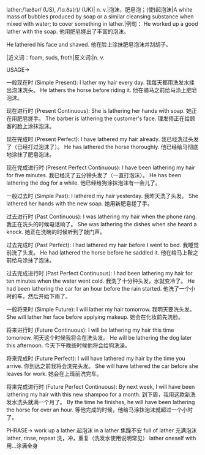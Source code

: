 lather:/ˈlæðər/ (US), /ˈlɑːðə(r)/ (UK)| n. v.|泡沫，肥皂泡；(使)起泡沫|A white mass of bubbles produced by soap or a similar cleansing substance when mixed with water; to cover something in lather.|例句：
He worked up a good lather with the soap. 他用肥皂搓出了丰富的泡沫。

He lathered his face and shaved. 他在脸上涂抹肥皂泡沫并刮胡子。

|近义词：foam, suds, froth|反义词:|n. v.


USAGE->

一般现在时 (Simple Present):
I lather my hair every day.  我每天都用洗发水揉出泡沫洗头。
He lathers the horse before riding it. 他在骑马之前给马涂上肥皂泡沫。


现在进行时 (Present Continuous):
She is lathering her hands with soap. 她正在用肥皂搓手。
The barber is lathering the customer's face. 理发师正在给顾客的脸上涂抹泡沫。


现在完成时 (Present Perfect):
I have lathered my hair already. 我已经洗过头发了（已经打过泡沫了）。
He has lathered the horse thoroughly. 他已经给马彻底地涂抹了肥皂泡沫。


现在完成进行时 (Present Perfect Continuous):
I have been lathering my hair for five minutes. 我已经洗了五分钟头发了（一直打泡沫）。
He has been lathering the dog for a while. 他已经给狗涂抹泡沫有一会儿了。


一般过去时 (Simple Past):
I lathered my hair yesterday. 我昨天洗了头发。
She lathered her hands with the new soap. 她用新肥皂搓了手。


过去进行时 (Past Continuous):
I was lathering my hair when the phone rang. 我正在洗头的时候电话响了。
She was lathering the dishes when she heard a knock. 她正在洗碗的时候听到了敲门声。


过去完成时 (Past Perfect):
I had lathered my hair before I went to bed. 我睡觉前洗了头发。
He had lathered the horse before he saddled it. 他在给马上鞍之前给马涂抹了泡沫。


过去完成进行时 (Past Perfect Continuous):
I had been lathering my hair for ten minutes when the water went cold. 我洗了十分钟头发，水就变冷了。
He had been lathering the car for an hour before the rain started. 他洗了一个小时的车，然后开始下雨了。


一般将来时 (Simple Future):
I will lather my hair tomorrow. 我明天要洗头发。
She will lather her face before applying makeup. 她会在化妆前先洗脸。


将来进行时 (Future Continuous):
I will be lathering my hair this time tomorrow. 明天这个时候我将会在洗头发。
He will be lathering the dog later this afternoon. 今天下午晚些时候他将会给狗洗澡。


将来完成时 (Future Perfect):
I will have lathered my hair by the time you arrive. 你到达之前我将会洗完头发。
She will have lathered the car before she leaves for work. 她会在上班前洗完车。


将来完成进行时 (Future Perfect Continuous):
By next week, I will have been lathering my hair with this new shampoo for a month. 到下周，我用这款新洗发水洗头就满一个月了。
By the time he finishes, he will have been lathering the horse for over an hour. 等他完成的时候，他给马涂抹泡沫就超过一个小时了。


PHRASE->
work up a lather  起泡沫
in a lather  焦躁不安
full of lather  充满泡沫
lather, rinse, repeat  洗，冲，重复（洗发水使用说明常见）
lather oneself with  用...涂满全身
